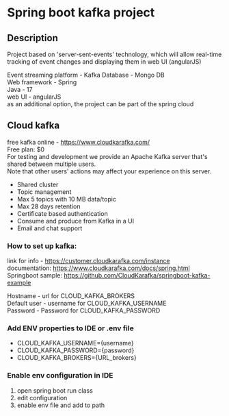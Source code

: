 # Spring boot kafka project
## Description
Project based on 'server-sent-events' technology, 
which will allow real-time tracking of event changes 
and displaying them in web UI (angularJS)

Event streaming platform - Kafka
Database - Mongo DB </br>
Web framework - Spring </br>
Java - 17 </br>
web UI - angularJS </br>
as an additional option, the project can be part of the spring cloud </br>


## Cloud kafka
free kafka online - https://www.cloudkarafka.com/ </br>
Free plan: $0 </br>
For testing and development we provide an Apache Kafka server 
that's shared between multiple users. </br>
Note that other users' actions may affect your experience on this server.
* Shared cluster
* Topic management
* Max 5 topics with 10 MB data/topic
* Max 28 days retention
* Certificate based authentication
* Consume and produce from Kafka in a UI
* Email and chat support

### How to set up kafka:
link for info - https://customer.cloudkarafka.com/instance </br>
documentation: https://www.cloudkarafka.com/docs/spring.html </br>
Springboot sample: https://github.com/CloudKarafka/springboot-kafka-example </br>

Hostname - url for CLOUD_KAFKA_BROKERS </br>
Default user - username for CLOUD_KAFKA_USERNAME</br>
Password - Password for CLOUD_KAFKA_PASSWORD </br>

### Add ENV properties to IDE or .env file
* CLOUD_KAFKA_USERNAME={username}
* CLOUD_KAFKA_PASSWORD={password}
* CLOUD_KAFKA_BROKERS={URL_brokers}

### Enable env configuration in IDE
1. open spring boot run class
2. edit configuration
3. enable env file and add to path
